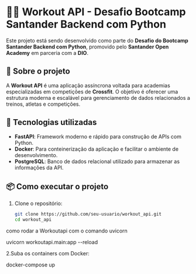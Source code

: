 # 🏋️‍♀️ Workout API - Desafio Bootcamp Santander Backend com Python

Este projeto está sendo desenvolvido como parte do **Desafio do Bootcamp Santander Backend com Python**, promovido pelo **Santander Open Academy** em parceria com a **DIO**.

## 🚀 Sobre o projeto

A **Workout API** é uma aplicação assíncrona voltada para academias especializadas em competições de **Crossfit**. O objetivo é oferecer uma estrutura moderna e escalável para gerenciamento de dados relacionados a treinos, atletas e competições.

## 🔧 Tecnologias utilizadas

- **FastAPI**: Framework moderno e rápido para construção de APIs com Python.
- **Docker**: Para conteinerização da aplicação e facilitar o ambiente de desenvolvimento.
- **PostgreSQL**: Banco de dados relacional utilizado para armazenar as informações da API.

## 📦 Como executar o projeto

1. Clone o repositório:
   ```bash
   git clone https://github.com/seu-usuario/workout_api.git
   cd workout_api
   ```
 como rodar a Workoutapi com o comando uvicorn
 
 uvicorn workoutapi.main:app --reload
 
2.Suba os containers com Docker:

docker-compose up 

